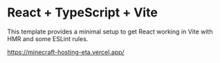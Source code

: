 # React + TypeScript + Vite

This template provides a minimal setup to get React working in Vite with HMR and some ESLint rules.

https://minecraft-hosting-eta.vercel.app/
